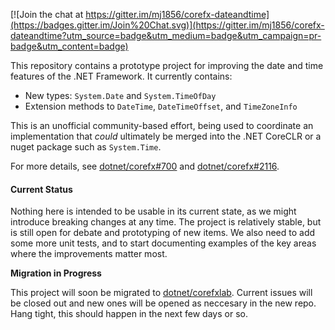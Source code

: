 [![Join the chat at https://gitter.im/mj1856/corefx-dateandtime](https://badges.gitter.im/Join%20Chat.svg)](https://gitter.im/mj1856/corefx-dateandtime?utm_source=badge&utm_medium=badge&utm_campaign=pr-badge&utm_content=badge)

This repository contains a prototype project for improving the date and time features of the .NET Framework.  It currently contains:

- New types: `System.Date` and `System.TimeOfDay`
- Extension methods to `DateTime`, `DateTimeOffset`, and `TimeZoneInfo`

This is an unofficial community-based effort, being used to coordinate an implementation that *could* ultimately be merged into the .NET CoreCLR or a nuget package such as `System.Time`.

For more details, see [dotnet/corefx#700](https://github.com/dotnet/corefx/issues/700) and [dotnet/corefx#2116](https://github.com/dotnet/corefx/issues/2116).

#### Current Status

Nothing here is intended to be usable in its current state, as we might introduce breaking changes at any time.  The project is relatively stable, but is still open for debate and prototyping of new items.  We also need to add some more unit tests, and to start documenting examples of the key areas where the improvements matter most.

**Migration in Progress**

This project will soon be migrated to [dotnet/corefxlab](https://github.com/dotnet/corefxlab).  Current issues will be closed out and new ones will be opened as neccesary in the new repo.   Hang tight, this should happen in the next few days or so.
